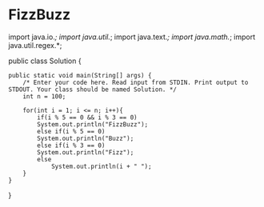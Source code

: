 # FizzBuzz
import java.io.*;
import java.util.*;
import java.text.*;
import java.math.*;
import java.util.regex.*;

public class Solution {

    public static void main(String[] args) {
        /* Enter your code here. Read input from STDIN. Print output to STDOUT. Your class should be named Solution. */
        int n = 100;
        
        for(int i = 1; i <= n; i++){
            if(i % 5 == 0 && i % 3 == 0)
            System.out.println("FizzBuzz");
            else if(i % 5 == 0)
            System.out.println("Buzz");
            else if(i % 3 == 0)
            System.out.println("Fizz");
            else
                System.out.println(i + " ");  
        }
    }
}
